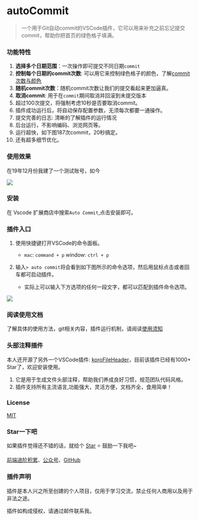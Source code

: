 # autoCommit
> 一个用于Git自动commit的VSCode插件，它可以用来补充之前忘记提交commit，帮助你把首页的绿色格子填满。

### 功能特性

1. **选择多个日期范围**：一次操作即可提交不同日期`commit`
2. **控制每个日期的commit次数**: 可以用它来控制绿色格子的颜色，了解[commit次数与颜色](https://github.com/OBKoro1/autoCommit/wiki/%E4%BD%BF%E7%94%A8%E9%A1%BB%E7%9F%A5#commit%E6%AC%A1%E6%95%B0%E4%B8%8E%E9%A2%9C%E8%89%B2)
3. **随机commit次数**：随机commit次数让我们的提交看起来更加逼真。
4. **取消commit**: 用于在`commit`期间取消并回滚到未提交版本
5. 超过100次提交，将强制考虑10秒是否要取消commit。
6. 插件成功运行后，将自动保存配置参数，无须每次都要一通操作。
7. 提交完善的日志: 清晰的了解插件的运行情况
8. 后台运行，不影响编码、浏览网页等。
9. 运行超快，如下图187次commit，20秒搞定。
10. 还有超多细节优化。

### 使用效果

在19年12月份我建了一个测试账号，如今

![](https://github.com/OBKoro1/autoCommit/blob/master/images/autoCommit.gif?raw=true)

### 安装

在 Vscode 扩展商店中搜索`Auto Commit`,点击安装即可。

### 插件入口

1. 使用快捷键打开VSCode的命令面板。
    * `mac`: `command + p` window: `ctrl + p`
2. 输入`> auto commit`将会看到如下图所示的命令选项，然后用鼠标点击或者回车都可启动插件。

    * 实际上可以输入下方选项的任何一段文字，都可以匹配到插件命令选项。

![](https://github.com/OBKoro1/autoCommit/blob/master/images/command.png?raw=true)

### 阅读使用文档

了解具体的使用方法，git相关内容，插件运行机制，请阅读[使用须知](https://github.com/OBKoro1/autoCommit/wiki/%E4%BD%BF%E7%94%A8%E9%A1%BB%E7%9F%A5)

### 头部注释插件

本人还开源了另外一个VSCode插件: [koroFileHeader](https://github.com/OBKoro1/koro1FileHeader)，目前该插件已经有1000+ Star了，欢迎安装使用。

1. 它是用于生成文件头部注释，帮助我们养成良好习惯，规范团队代码风格。
2. 插件支持所有主流语言,功能强大，灵活方便，文档齐全，食用简单！

### License

[MIT](http://opensource.org/licenses/MIT)

### Star一下吧

如果插件觉得还不错的话，就给个 [Star](https://github.com/OBKoro1/autoCommit) ⭐️ 鼓励一下我吧~

[前端进阶积累](http://obkoro1.com/web_accumulate/)、[公众号](https://user-gold-cdn.xitu.io/2018/5/1/1631b6f52f7e7015?w=344&h=344&f=jpeg&s=8317)、[GitHub](https://github.com/OBKoro1)

### 插件声明

插件是本人兴之所至创建的个人项目，仅用于学习交流，禁止任何人商用以及用于非法之途。

插件如构成侵权，请通过邮件联系我。